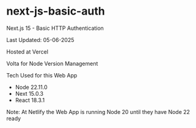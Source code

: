 # next-js-basic-auth

Next.js 15 - Basic HTTP Authentication

Last Updated: 05-06-2025

Hosted at Vercel

Volta for Node Version Management

Tech Used for this Web App

- Node 22.11.0
- Next 15.0.3
- React 18.3.1

Note: At Netlify the Web App is running Node 20 until they have Node 22 ready 